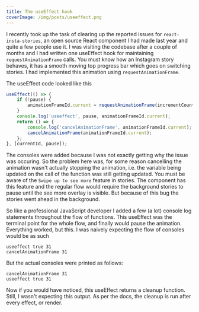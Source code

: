 ```yaml
---
title: The useEffect hook
coverImage: /img/posts/useeffect.png
---
```


I recently took up the task of clearing up the reported issues for `react-insta-stories`, an open source React component I had made last year and quite a few people use it. I was visiting the codebase after a couple of months<!-- excerpt --> and I had written one useEffect hook for maintaining `requestAnimationFrame` calls. You must know how an Instagram story behaves, it has a smooth moving top progress bar which goes on switching stories. I had implemented this animation using `requestAnimationFrame`.

The useEffect code looked like this

```js
useEffect(() => {
	if (!pause) {
		animationFrameId.current = requestAnimationFrame(incrementCount);
	}
	console.log('useeffect', pause, animationFrameId.current);
	return () => {
		console.log('cancelAnimationFrame', animationFrameId.current);
		cancelAnimationFrame(animationFrameId.current);
	};
}, [currentId, pause]);
```

The consoles were added because I was not exactly getting why the issue was occuring. So the problem here was, for some reason cancelling the animation wasn't actually stopping the animation, i.e. the variable being updated on the call of the function was still getting updated. You must be aware of the `Swipe up to see more` feature in stories. The component has this feature and the regular flow would require the background stories to pause until the see more overlay is visible. But because of this bug the stories went ahead in the background.

So like a professional JavaScript developer I added a few (a lot) console log statements throughout the flow of functions. This useEffect was the terminal point for the whole flow, and finally would pause the animation. Everything worked, but this. I was naively expecting the flow of consoles would be as such

```
useeffect true 31
cancelAnimationFrame 31
```

But the actual consoles were printed as follows:

```
cancelAnimationFrame 31
useeffect true 31
```

Now if you would have noticed, this useEffect returns a cleanup function. Still, I wasn't expecting this output. As per the docs, the cleanup is run after every effect, or render.
